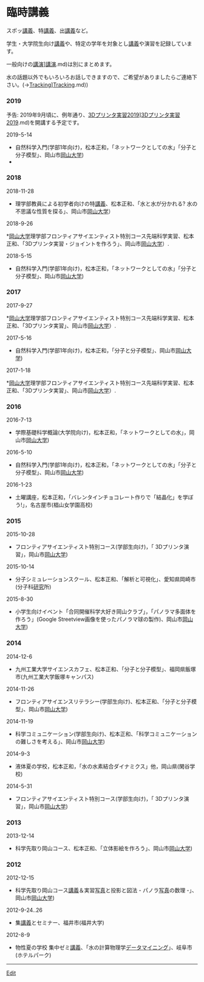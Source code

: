 # 臨時講義

スポッ[講義](講義.md)、特[講義](講義.md)、出[講義](講義.md)など。

学生・大学院生向け[講義](講義.md)や、特定の学年を対象とし[講義](講義.md)や演習を記録しています。

一般向けの[講演](講演.md)][講演](講演.md).md)は別にまとめます。

水の話題以外でもいろいろお話しできますので、ご希望がありましたらご連絡下さい。(→[Tracking](Tracking.md)][Tracking](Tracking.md).md))



### 2019

予告: 2019年9月頃に、例年通り、[3Dプリンタ実習2019](3Dプリンタ実習2019.md)][3Dプリンタ実習2019](3Dプリンタ実習2019.md).md)を開講する予定です。









2019-5-14


* 自然科学入門(学部1年向け)，松本正和，「ネットワークとしての水」「分子と分子模型」、岡山市[岡山大学](岡山大学.md))
* [](https://gyazo.com/7e3296f6ffeda1ab930217ffbdb3234e)



### 2018

2018-11-28


* 理学部教員による初学者向けの特[講義](講義.md)、松本正和、「水と水が分かれる? 水の不思議な性質を探る」、岡山市[岡山大学](岡山大学.md)）

2018-9-26


*[岡山大学](岡山大学.md)理学部フロンティアサイエンティスト特別コース先端科学実習、松本正和、「3Dプリンタ実習・ジョイントを作ろう」、岡山市[岡山大学](岡山大学.md)）.

2018-5-15


* 自然科学入門(学部1年向け)，松本正和，「ネットワークとしての水」「分子と分子模型」、岡山市[岡山大学](岡山大学.md))



### 2017

2017-9-27


*[岡山大学](岡山大学.md)理学部フロンティアサイエンティスト特別コース先端科学実習、松本正和、「3Dプリンタ実習」、岡山市[岡山大学](岡山大学.md)）.

2017-5-16


* 自然科学入門(学部1年向け)，松本正和，「分子と分子模型」、岡山市[岡山大学](岡山大学.md))

2017-1-18


*[岡山大学](岡山大学.md)理学部フロンティアサイエンティスト特別コース先端科学実習、松本正和、「3Dプリンタ実習」、岡山市[岡山大学](岡山大学.md)）.



### 2016

2016-7-13


* 学際基礎科学概論(大学院向け)，松本正和，「ネットワークとしての水」，岡山市[岡山大学](岡山大学.md))

2016-5-10


* 自然科学入門(学部1年向け)，松本正和，「ネットワークとしての水」「分子と分子模型」、岡山市[岡山大学](岡山大学.md))

2016-1-23


* 土曜講座，松本正和，「バレンタインチョコレート作りで「結晶化」を学ぼう!」，名古屋市(椙山女学園高校)



### 2015

2015-10-28


* フロンティアサイエンティスト特別コース(学部生向け)，「 3Dプリンタ演習」，岡山市[岡山大学](岡山大学.md))

2015-10-14


* 分子シミュレーションスクール、松本正和、「解析と可視化」、愛知県岡崎市(分子科[研究](研究.md)所)

2015-8-30


* 小学生向けイベント「合同開催科学大好き岡山クラブ」，「パノラマ多面体を作ろう」(Google Streetview画像を使ったパノラマ球の製作)、岡山市[岡山大学](岡山大学.md))



### 2014

2014-12-6


* 九州工業大学サイエンスカフェ、松本正和、「分子と分子模型」、福岡県飯塚市(九州工業大学飯塚キャンパス)

2014-11-26


* フロンティアサイエンスリテラシー(学部生向け)、松本正和、「分子と分子模型」、岡山市[岡山大学](岡山大学.md))

2014-11-19


* 科学コミュニケーション(学部生向け)、松本正和、「科学コミュニケーションの難しさを考える」、岡山市[岡山大学](岡山大学.md))

2014-9-3


* 液体夏の学校，松本正和，「水の水素結合ダイナミクス」他，岡山県(閑谷学校)

2014-5-31


* フロンティアサイエンティスト特別コース(学部生向け)，「 3Dプリンタ演習」，岡山市[岡山大学](岡山大学.md))



### 2013

2013-12-14


* 科学先取り岡山コース、松本正和、「立体影絵を作ろう」、岡山市[岡山大学](岡山大学.md))



### 2012

2012-12-15


* 科学先取り岡山コース[講義](講義.md)＆実習[写真](写真.md)と投影と図法 - パノラ[写真](写真.md)の数理 -」、岡山市[岡山大学](岡山大学.md))

2012-9-24..26


* 集[講義](講義.md)とセミナー、福井市(福井大学)

2012-8-9


* 物性夏の学校 集中ゼミ[講義](講義.md)、「水の計算物理学[データマイニング](データマイニング.md)」、岐阜市(ホテルパーク)





----
[Edit](https://github.com/vitroid/vitroid.github.io/edit/master/MD/臨時講義.md)
